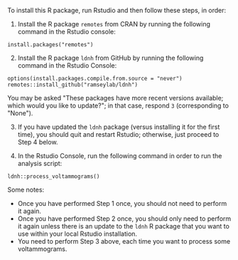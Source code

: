 To install this R package, run Rstudio and then follow these steps, in order:

1. Install the R package `remotes` from CRAN by running the following command in the Rstudio console:

```install.packages("remotes")```

2. Install the R package `ldnh` from GitHub by running the following command in the Rstudio Console:

```
options(install.packages.compile.from.source = "never")
remotes::install_github("ramseylab/ldnh")
```

You may be asked "These packages have more recent versions
available; which would you like to update?"; in that case,
respond `3` (corresponding to "None").

3. If you have updated the `ldnh` package (versus installing it for the first time),
you should quit and restart Rstudio; otherwise, just proceed to Step 4 below.

4. In the Rstudio Console, run the following command in order to run the analysis script:

```ldnh::process_voltammograms()```

Some notes:

- Once you have performed Step 1 once, you should not need to perform it again.
- Once you have performed Step 2 once, you should only need to perform it again
unless there is an update to the `ldnh` R package that you want to use within
your local Rstudio installation.
- You need to perform Step 3 above, each time you want to process some voltammograms.

